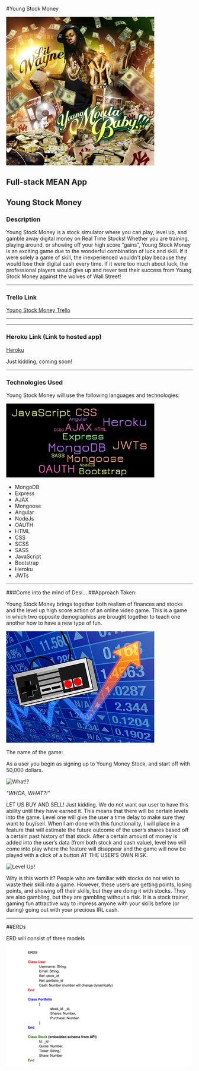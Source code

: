 #Young Stock Money

![Lil Wayne](readmeImg/lilwayne.jpg)


## Full-stack MEAN App

## Young Stock Money

### Description

Young Stock Money is a stock simulator where you can play, level up, and gamble away digital money on Real Time Stocks! Whether you are training, playing around, or showing off your high score “gains”, Young Stock Money is an exciting game due to the wonderful combination of luck and skill. If it were solely a game of skill, the inexperienced wouldn't play because they would lose their digital cash every time. If it were too much about luck, the professional players would give up and never test their success from Young Stock Money against the wolves of Wall Street!

---
### Trello Link 

[Young Stock Money Trello](https://trello.com/b/P0fQ9iXh/project-4-full-stack-application)

---

---
### Heroku Link (Link to hosted app)

[Heroku](http://www.shroyco.com/sites/default/files/coming-soon_0.jpg)

Just kidding, coming soon!

---

### Technologies Used

Young Stock Money will use the following languages and technologies:

![MacDown logo](readmeImg/technologiesUsed.png)

* MongoDB
* Express
* AJAX
* Mongoose
* Angular
* NodeJs
* OAUTH
* HTML
* CSS
* SCSS
* SASS
* JavaScript
* Bootstrap
* Heroku
* JWTs

---

###Come into the mind of Desi...
##Approach Taken:

Young Stock Money brings together both realism of finances and stocks and the level up high score action of an online video game. This is a game in which two opposite demographics are brought together to teach one another how to have a new type of fun.

![Game Stocks](readmeImg/gameStocks.png)

The name of the game:

As a user you begin as signing up to Young Money Stock, and start off with 50,000 dollars.

![What!?](http://replygif.net/i/1403.gif)

*"WHOA, WHAT?!"*

LET US BUY AND SELL! Just kidding. We do not want our user to have this ability until they have earned it. This means that there will be certain levels into the game. Level one will give the user a time delay to make sure they want to buy/sell. When I am done with this functionality, I will place in a feature that will estimate the future outcome of the user’s shares based off a certain past history of that stock. After a certain amount of money is added into the user’s data (from both stock and cash value), level two will come into play where the feature will disappear and the game will now be played with a click of a button AT THE USER’S OWN RISK.

![Level Up!](http://66.media.tumblr.com/tumblr_m2u6wcClgw1qe29dro1_500.gif)

Why is this worth it? People who are familiar with stocks do not wish to waste their skill into a game. However, these users are getting points, losing points, and showing off their skills, but they are doing it with stocks. They are also gambling, but they are gambling without a risk. It is a stock trainer, gaming fun attractive way to impress anyone with your skills before (or during) going out with your precious IRL cash.

---

##ERDs

ERD will consist of three models

![ERDs](readmeImg/erd.png)

